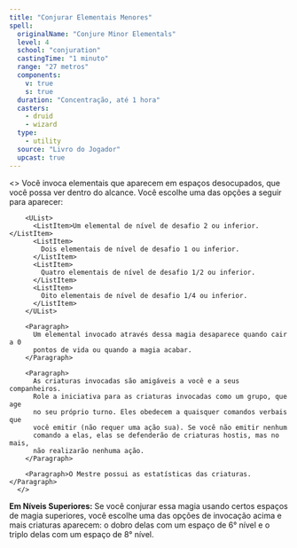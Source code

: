 ```yaml
---
title: "Conjurar Elementais Menores"
spell:
  originalName: "Conjure Minor Elementals"
  level: 4
  school: "conjuration"
  castingTime: "1 minuto"
  range: "27 metros"
  components:
    v: true
    s: true
  duration: "Concentração, até 1 hora"
  casters:
    - druid
    - wizard
  type:
    - utility
  source: "Livro do Jogador"
  upcast: true
---
```


<>
<Paragraph>
Você invoca elementais que aparecem em espaços desocupados, que você
possa ver dentro do alcance. Você escolhe uma das opções a seguir para
aparecer:
</Paragraph>

        <UList>
          <ListItem>Um elemental de nível de desafio 2 ou inferior.</ListItem>
          <ListItem>
            Dois elementais de nível de desafio 1 ou inferior.
          </ListItem>
          <ListItem>
            Quatro elementais de nível de desafio 1/2 ou inferior.
          </ListItem>
          <ListItem>
            Oito elementais de nível de desafio 1/4 ou inferior.
          </ListItem>
        </UList>

        <Paragraph>
          Um elemental invocado através dessa magia desaparece quando cair a 0
          pontos de vida ou quando a magia acabar.
        </Paragraph>

        <Paragraph>
          As criaturas invocadas são amigáveis a você e a seus companheiros.
          Role a iniciativa para as criaturas invocadas como um grupo, que age
          no seu próprio turno. Eles obedecem a quaisquer comandos verbais que
          você emitir (não requer uma ação sua). Se você não emitir nenhum
          comando a elas, elas se defenderão de criaturas hostis, mas no mais,
          não realizarão nenhuma ação.
        </Paragraph>

        <Paragraph>O Mestre possui as estatísticas das criaturas.</Paragraph>
      </>

**Em Níveis Superiores:** Se você conjurar essa magia usando certos espaços de magia superiores, você escolhe uma das opções de invocação acima e mais criaturas aparecem: o dobro delas com um espaço de 6° nível e o triplo delas com um espaço de 8° nível.
